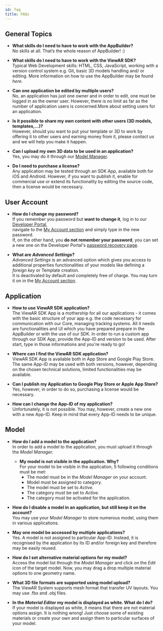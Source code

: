 ```yaml
---
id: faq
title: FAQs
---
```


## General Topics

- **What skills do I need to have to work with the AppBuilder?**  
  No skills at all. That’s the whole reason of AppBuilder! :\)

* **What skills do I need to have to work with the ViewAR SDK?**  
  Typical Web Development skills: HTML, CSS, JavaScript, working with a version control system e.g. Git, basic 3D models handling and/ or editing. More information on how to use the AppBuilder may be found _here_.

- **Can one application be edited by multiple users?**  
  No, an application has just one owner and in order to edit, one must be logged in as the owner user. However, there is no limit as far as the number of application users is concerned.More about setting users for an application.

* **Is it possible to share my own content with other users \(3D models, templates,...\)?**  
  However, should you want to put your template or 3D to work by offering it to other users and earning money from it, please _contact us_ and we will help you make it happen.

- **Can I upload my own 3D data to be used in an application?**  
  Yes, you may do it through our [Model Manager](http://developer.viewar.com/model/list).

* **Do I need to purchase a license?**  
  Any application may be tested through an SDK App, available both for iOS and Android. However, if you want to publish it, enable for commercial use or extend its functionality by editing the source code, then a license would be necessary.

## User Account

- **How do I change my password?**  
  If you remember you password but **want to change it**, log in to our [Developer Portal](http://developer.viewar.com/),  
  navigate to the [My Account section](http://developer.viewar.com/user/account/) and simply type in the new password.  
  If, on the other hand, you **do not remember your password**, you can set a new one on the Developer Portal's [password recovery page](https://developer.viewar.com/user/recoveryPassword).

* **What are _Advanced Settings_?**  
  _Advanced Settings_ is an advanced option which gives you access to additional properties functionalities of your models like defining a _foreign key_ or Template creation.  
  It is deactivated by default and completely free of charge. You may turn it on in the [My Account section](http://developer.viewar.com/user/account).

## Application

- **How to use ViewAR SDK application?**  
  The ViewAR SDK App is a mothership for all our applications - it comes with the basic structure of your app e.g. the code necessary for communication with our Core, managing tracking systems. All it needs are functionalities and UI which you have prepared prepare in the AppBuilder or with the use of our SDK. In order to run a custom app through our SDK App, provide the App-ID and version to be used. After start, type in those informations and you're ready to go!

* **Where can I find the ViewAR SDK application?**  
  ViewAR SDK App is available both in App Store and Google Play Store. The same App-ID may be used with both versions, however, depending on the chosen technical solutions, limited functionalities may be available.

- **Can I publish my Application to Google Play Store or Apple App Store?**  
  Yes, however, in order to do so, purchasing a license would be necessary.

* **How can I change the App-ID of my application?**  
  Unfortunately, it is not possible. You may, however, create a new one with a new App-ID. Keep in mind that every App-ID needs to be unique.

## Model

- **How do I add a model to the application?**  
  In order to add a model to the application, you must upload it through the _Model Manager._

  - **My model is not visible in the application. Why?**  
    For your model to be visible in the application, 5 following conditions must be met:
    - The model must be in the _Model_ _Manager_ on your account.
    - Model must be assigned to category.
    - The model must be set to _Active._
    - The category must be set to _Active._
    - The category must be activated for the application.

* **How do I disable a model in an application, but still keep it on the account?**  
  You may use your _Model_ _Manager_ to store numerous model, using them in various applications.

- **May one model be accessed by multiple applications?**  
  Yes. A model is not assigned to particular App-ID. Instead, it is recognised by the application by its ID and/or foreign key and therefore may be easily reused.

- **How do I set alternative material options for my model?**  
  Access the model list through the _Model Manager_ and click on the _Edit_ icon of the target model. Now, you may drag a drop multiple material options to one geometry name.

* **What 3D file formats are supported using model upload?**  
  The ViewAR System supports mesh format that transfer UV layouts. You may use .fbx and .obj files.

- **In the _Material Editor_ my model is displayed as white. What do I do?**  
  If your model is displayed as white, it means that there are not material options assign. It is nothing wrong! Just choose some of existing materials or create your own and assign them to particular surfaces of your model.
